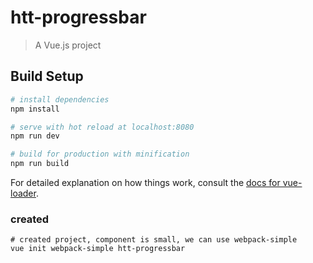 # htt-progressbar

> A Vue.js project

## Build Setup

``` bash
# install dependencies
npm install

# serve with hot reload at localhost:8080
npm run dev

# build for production with minification
npm run build
```

For detailed explanation on how things work, consult the [docs for vue-loader](http://vuejs.github.io/vue-loader). <br>


### created

``` 
# created project, component is small, we can use webpack-simple
vue init webpack-simple htt-progressbar


```